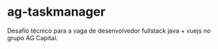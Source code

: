 # ag-taskmanager
Desafio técnico para a vaga de desenvolvedor fullstack java + vuejs no grupo AG Capital.
